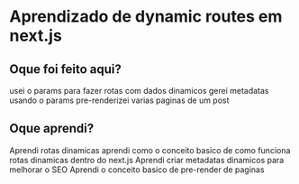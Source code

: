 # Aprendizado de dynamic routes em next.js
## Oque foi feito aqui?
usei o params para fazer rotas com dados dinamicos
gerei metadatas usando o params
pre-renderizei varias paginas de um post

## Oque aprendi?
Aprendi rotas dinamicas
aprendi como o conceito basico de como funciona rotas dinamicas dentro do next.js
Aprendi criar metadatas dinamicos para melhorar o SEO
Aprendi o conceito basico de pre-render de paginas